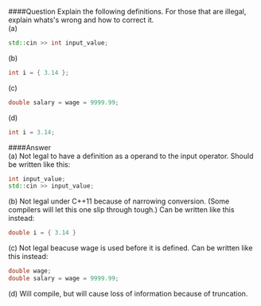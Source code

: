 ####Question
Explain the following definitions. For those that are illegal, explain whats's wrong and how to correct it.  
(a)  
```cpp
std::cin >> int input_value;
```
(b)  
```cpp
int i = { 3.14 };
```
(c)  
```cpp
double salary = wage = 9999.99;
```
(d)  
```cpp
int i = 3.14;
```
####Answer  
(a) Not legal to have a definition as a operand to the input operator. Should be written like this:  
```cpp
int input_value;
std::cin >> input_value;
```
(b) Not legal under C++11 because of narrowing conversion. (Some compilers will let this one slip through tough.) Can be written like this instead:
```cpp
double i = { 3.14 }
```
(c) Not legal beacuse wage is used before it is defined. Can be written like this instead:
```cpp
double wage;
double salary = wage = 9999.99;
```
(d)  Will compile, but will cause loss of information because of truncation.
